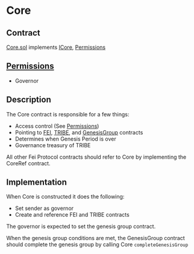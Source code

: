 # Core

## Contract

[Core.sol](https://github.com/fei-protocol/fei-protocol-core/blob/master/contracts/core/Core.sol) implements [ICore](https://github.com/fei-protocol/fei-protocol-core/wiki/ICore), [Permissions](https://github.com/fei-protocol/fei-protocol-core/wiki/Permissions)

## [Permissions](https://github.com/fei-protocol/fei-protocol-core/wiki/Permissions)

* Governor

## Description

The Core contract is responsible for a few things:

* Access control \(See [Permissions](https://github.com/fei-protocol/fei-protocol-core/wiki/Permissions)\)
* Pointing to [FEI](https://github.com/fei-protocol/fei-protocol-core/wiki/FEI), [TRIBE](https://github.com/fei-protocol/fei-protocol-core/wiki/TRIBE), and [GenesisGroup](https://github.com/fei-protocol/fei-protocol-core/wiki/GenesisGroup) contracts
* Determines when Genesis Period is over
* Governance treasury of TRIBE

All other Fei Protocol contracts should refer to Core by implementing the CoreRef contract.

## Implementation

When Core is constructed it does the following:

* Set sender as governor
* Create and reference FEI and TRIBE contracts

The governor is expected to set the genesis group contract.

When the genesis group conditions are met, the GenesisGroup contract should complete the genesis group by calling Core `completeGenesisGroup`

